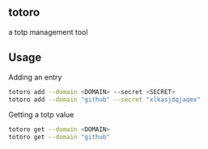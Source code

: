## totoro
a totp management tool

## Usage

Adding an entry

```sh
totoro add --domain <DOMAIN> --secret <SECRET>
totoro add --domain "github" --secret "xlkasjdqjaqmx"
```

Getting a totp value

```sh
totoro get --domain <DOMAIN>
totoro get --domain "github"
```
